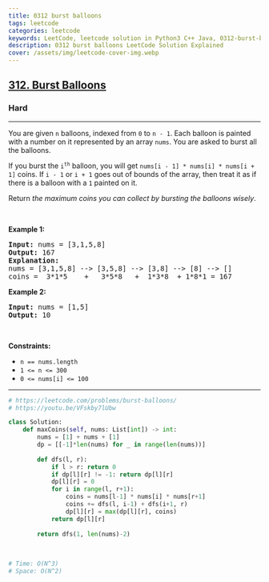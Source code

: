 ```yaml
---
title: 0312 burst balloons
tags: leetcode
categories: leetcode
keywords: LeetCode, leetcode solution in Python3 C++ Java, 0312-burst-balloons solution
description: 0312 burst balloons LeetCode Solution Explained
cover: /assets/img/leetcode-cover-img.webp
---
```





<h2><a href="https://leetcode.com/problems/burst-balloons/">312. Burst Balloons</a></h2><h3>Hard</h3><hr><div><p>You are given <code>n</code> balloons, indexed from <code>0</code> to <code>n - 1</code>. Each balloon is painted with a number on it represented by an array <code>nums</code>. You are asked to burst all the balloons.</p>

<p>If you burst the <code>i<sup>th</sup></code> balloon, you will get <code>nums[i - 1] * nums[i] * nums[i + 1]</code> coins. If <code>i - 1</code> or <code>i + 1</code> goes out of bounds of the array, then treat it as if there is a balloon with a <code>1</code> painted on it.</p>

<p>Return <em>the maximum coins you can collect by bursting the balloons wisely</em>.</p>

<p>&nbsp;</p>
<p><strong class="example">Example 1:</strong></p>

<pre><strong>Input:</strong> nums = [3,1,5,8]
<strong>Output:</strong> 167
<strong>Explanation:</strong>
nums = [3,1,5,8] --&gt; [3,5,8] --&gt; [3,8] --&gt; [8] --&gt; []
coins =  3*1*5    +   3*5*8   +  1*3*8  + 1*8*1 = 167</pre>

<p><strong class="example">Example 2:</strong></p>

<pre><strong>Input:</strong> nums = [1,5]
<strong>Output:</strong> 10
</pre>

<p>&nbsp;</p>
<p><strong>Constraints:</strong></p>

<ul>
	<li><code>n == nums.length</code></li>
	<li><code>1 &lt;= n &lt;= 300</code></li>
	<li><code>0 &lt;= nums[i] &lt;= 100</code></li>
</ul>
</div>

---




```python
# https://leetcode.com/problems/burst-balloons/
# https://youtu.be/VFskby7lUbw

class Solution:
    def maxCoins(self, nums: List[int]) -> int:
        nums = [1] + nums + [1]
        dp = [[-1]*len(nums) for _ in range(len(nums))]
        
        def dfs(l, r):
            if l > r: return 0
            if dp[l][r] != -1: return dp[l][r]
            dp[l][r] = 0
            for i in range(l, r+1):
                coins = nums[l-1] * nums[i] * nums[r+1]
                coins += dfs(l, i-1) + dfs(i+1, r)
                dp[l][r] = max(dp[l][r], coins)
            return dp[l][r]
        
        return dfs(1, len(nums)-2)
    
    
    
# Time: O(N^3)
# Space: O(N^2)
```
